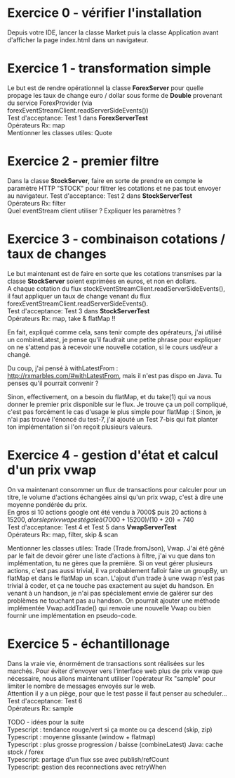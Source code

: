 # Exercice 0 - vérifier l'installation
Depuis votre IDE, lancer la classe Market puis la classe Application avant d'afficher la page index.html dans un navigateur.

# Exercice 1 -  transformation simple
 Le but est de rendre opérationnel la classe **ForexServer** pour quelle propage les taux de change euro / dollar 
 sous forme de **Double** provenant du service ForexProvider (via forexEventStreamClient.readServerSideEvents())  
 Test d'acceptance: Test 1 dans **ForexServerTest**  
 Opérateurs Rx: map  
 Mentionner les classes utiles: Quote
 

# Exercice 2 -  premier filtre
 Dans la classe **StockServer**, faire en sorte de prendre en compte le paramètre HTTP "STOCK" pour filtrer les 
 cotations et ne pas tout envoyer au navigateur. 
 Test d'acceptance: Test 2 dans **StockServerTest**  
 Opérateurs Rx: filter  
 Quel eventStream client utiliser ? Expliquer les paramètres ?

# Exercice 3 -  combinaison cotations / taux de changes
 Le but maintenant est de faire en sorte que les cotations transmises par la classe **StockServer** soient exprimées 
 en euros, et non en dollars.  
 A chaque cotation du flux stockEventStreamClient.readServerSideEvents(), il faut appliquer un taux de change venant du 
 flux forexEventStreamClient.readServerSideEvents().  
 Test d'acceptance: Test 3 dans **StockServerTest**  
 Opérateurs Rx: map, take & flatMap !!  
 
 En fait, expliqué comme cela, sans tenir compte des opérateurs, j'ai utilisé un combineLatest, je pense qu'il faudrait 
 une petite phrase pour expliquer on ne s'attend pas à recevoir une nouvelle cotation, si le cours usd/eur a changé.
 
 Du coup, j'ai pensé à withLatestFrom : http://rxmarbles.com/#withLatestFrom, mais il n'est pas dispo en Java.
 Tu penses qu'il pourrait convenir ?
 
 Sinon, effectivement, on a besoin du flatMap, et du take(1) qui va nous donner le premier prix disponible sur le flux.
 Je trouve ça un poil compliqué, c'est pas forcément le cas d'usage le plus simple pour flatMap :(
 Sinon, je n'ai pas trouvé l'énoncé du test-7, j'ai ajouté un Test 7-bis qui fait planter ton implémentation 
 si l'on reçoit plusieurs valeurs.

# Exercice 4 -  gestion d'état et calcul d'un prix vwap
 On va maintenant consommer un flux de transactions pour calculer pour un titre, le volume d'actions échangées 
 ainsi qu'un prix vwap, c'est à dire une moyenne pondérée du prix.  
 En gros si 10 actions google ont été vendu à 7000$ puis 20 actions à 15200$, alors le prix vwap est égale à 
 (7000 + 15200) / (10 + 20) = 740$  
 Test d'acceptance: Test 4 et Test 5 dans **VwapServerTest**  
 Opérateurs Rx: map, filter, skip & scan 
 
 Mentionner les classes utiles: Trade (Trade.fromJson), Vwap.
 J'ai été gêné par le fait de devoir gérer une liste d'actions à filtre, j'ai vu que dans ton implémentation, tu ne 
 gères que la première. Si on veut gérer plusieurs actions, c'est pas aussi trivial, il va probablement falloir faire 
 un groupBy, un flatMap et dans le flatMap un scan.
 L'ajout d'un trade à une vwap n'est pas trivial à coder, et ça ne touche pas exactement au sujet du handson. 
 En venant à un handson, je n'ai pas spécialement envie de galérer sur des problèmes ne touchant pas au handson.
 On pourrait ajouter une méthode implémentée Vwap.addTrade() qui renvoie une nouvelle Vwap ou bien fournir une 
 implémentation en pseudo-code.

# Exercice 5 -  échantillonage
 Dans la vraie vie, énormément de transactions sont réalisées sur les marchés. Pour éviter d'envoyer vers l'interface 
 web plus de prix vwap que nécessaire, nous allons maintenant utiliser l'opérateur Rx "sample" pour limiter le nombre de 
 messages envoyés sur le web.  
 Attention il y a un piège, pour que le test passe il faut penser au scheduler...
 Test d'acceptance: Test 6  
 Opérateurs Rx: sample 

TODO - idées pour la suite    
Typescript : tendance rouge/vert si ça monte ou ça descend  (skip, zip)
Typescript : moyenne glissante (window + flatmap)  
Typescript : plus grosse progression / baisse (combineLatest)
Java: cache stock / forex  
Typescript: partage d'un flux sse avec publish/refCount    
Typescript: gestion des reconnections avec retryWhen  



